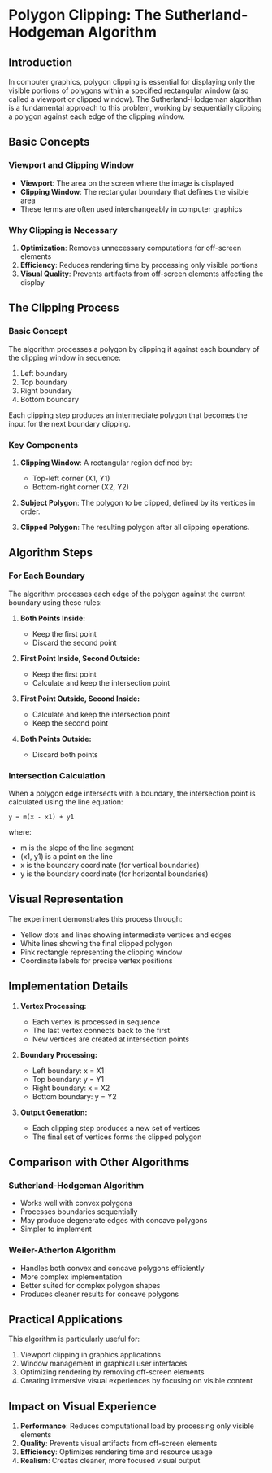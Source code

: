 # Polygon Clipping: The Sutherland-Hodgeman Algorithm

## Introduction
In computer graphics, polygon clipping is essential for displaying only the visible portions of polygons within a specified rectangular window (also called a viewport or clipped window). The Sutherland-Hodgeman algorithm is a fundamental approach to this problem, working by sequentially clipping a polygon against each edge of the clipping window.

## Basic Concepts

### Viewport and Clipping Window
- **Viewport**: The area on the screen where the image is displayed
- **Clipping Window**: The rectangular boundary that defines the visible area
- These terms are often used interchangeably in computer graphics

### Why Clipping is Necessary
1. **Optimization**: Removes unnecessary computations for off-screen elements
2. **Efficiency**: Reduces rendering time by processing only visible portions
3. **Visual Quality**: Prevents artifacts from off-screen elements affecting the display

## The Clipping Process

### Basic Concept
The algorithm processes a polygon by clipping it against each boundary of the clipping window in sequence:
1. Left boundary
2. Top boundary
3. Right boundary
4. Bottom boundary

Each clipping step produces an intermediate polygon that becomes the input for the next boundary clipping.

### Key Components
1. **Clipping Window**: A rectangular region defined by:
   - Top-left corner (X1, Y1)
   - Bottom-right corner (X2, Y2)

2. **Subject Polygon**: The polygon to be clipped, defined by its vertices in order.

3. **Clipped Polygon**: The resulting polygon after all clipping operations.

## Algorithm Steps

### For Each Boundary
The algorithm processes each edge of the polygon against the current boundary using these rules:

1. **Both Points Inside:**
   - Keep the first point
   - Discard the second point

2. **First Point Inside, Second Outside:**
   - Keep the first point
   - Calculate and keep the intersection point

3. **First Point Outside, Second Inside:**
   - Calculate and keep the intersection point
   - Keep the second point

4. **Both Points Outside:**
   - Discard both points

### Intersection Calculation
When a polygon edge intersects with a boundary, the intersection point is calculated using the line equation:
```
y = m(x - x1) + y1
```
where:
- m is the slope of the line segment
- (x1, y1) is a point on the line
- x is the boundary coordinate (for vertical boundaries)
- y is the boundary coordinate (for horizontal boundaries)

## Visual Representation
The experiment demonstrates this process through:
- Yellow dots and lines showing intermediate vertices and edges
- White lines showing the final clipped polygon
- Pink rectangle representing the clipping window
- Coordinate labels for precise vertex positions

## Implementation Details
1. **Vertex Processing:**
   - Each vertex is processed in sequence
   - The last vertex connects back to the first
   - New vertices are created at intersection points

2. **Boundary Processing:**
   - Left boundary: x = X1
   - Top boundary: y = Y1
   - Right boundary: x = X2
   - Bottom boundary: y = Y2

3. **Output Generation:**
   - Each clipping step produces a new set of vertices
   - The final set of vertices forms the clipped polygon

## Comparison with Other Algorithms

### Sutherland-Hodgeman Algorithm
- Works well with convex polygons
- Processes boundaries sequentially
- May produce degenerate edges with concave polygons
- Simpler to implement

### Weiler-Atherton Algorithm
- Handles both convex and concave polygons efficiently
- More complex implementation
- Better suited for complex polygon shapes
- Produces cleaner results for concave polygons

## Practical Applications
This algorithm is particularly useful for:
1. Viewport clipping in graphics applications
2. Window management in graphical user interfaces
3. Optimizing rendering by removing off-screen elements
4. Creating immersive visual experiences by focusing on visible content

## Impact on Visual Experience
1. **Performance**: Reduces computational load by processing only visible elements
2. **Quality**: Prevents visual artifacts from off-screen elements
3. **Efficiency**: Optimizes rendering time and resource usage
4. **Realism**: Creates cleaner, more focused visual output


